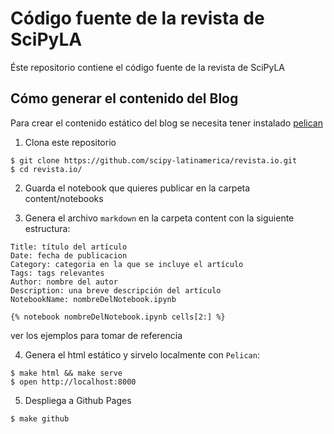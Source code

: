 # Código fuente de la revista de SciPyLA

Éste repositorio contiene el código fuente de la revista de SciPyLA

 
## Cómo generar el contenido del Blog

Para crear el contenido estático del blog se necesita tener instalado [pelican](http://docs.getpelican.com/en/stable/)

1. Clona este repositorio  

```
$ git clone https://github.com/scipy-latinamerica/revista.io.git
$ cd revista.io/

```

2. Guarda el notebook que quieres publicar en la carpeta content/notebooks


3. Genera el archivo `markdown` en la carpeta content con la siguiente estructura:

```
Title: título del artículo
Date: fecha de publicacion
Category: categoria en la que se incluye el artículo
Tags: tags relevantes
Author: nombre del autor
Description: una breve descripción del artículo
NotebookName: nombreDelNotebook.ipynb

{% notebook nombreDelNotebook.ipynb cells[2:] %}
```
ver los ejemplos para tomar de referencia

4. Genera el html estático y sirvelo localmente con `Pelican`:

```
$ make html && make serve
$ open http://localhost:8000
```

5. Despliega a Github Pages 

```
$ make github
```